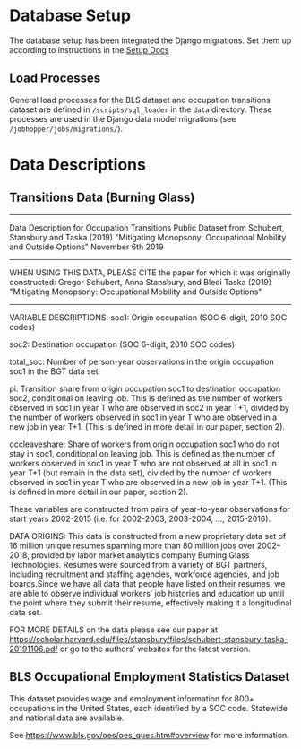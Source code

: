 # Database Setup
The database setup has been integrated the Django migrations. Set them up according to instructions in the [Setup Docs](https://github.com/codeforboston/jobhopper/blob/develop/References/Overview.md)

## Load Processes

General load processes for the BLS dataset and occupation transitions dataset are defined in `/scripts/sql_loader` in the `data` directory. These processes are used in the Django data model migrations (see `/jobhopper/jobs/migrations/`). 

# Data Descriptions

## Transitions Data (Burning Glass)

****************************************************************************************************************
Data Description for Occupation Transitions Public Dataset
from Schubert, Stansbury and Taska (2019) "Mitigating Monopsony: Occupational Mobility and Outside Options"
November 6th 2019
****************************************************************************************************************

WHEN USING THIS DATA, PLEASE CITE the paper for which it was originally constructed:
Gregor Schubert, Anna Stansbury, and Bledi Taska (2019) "Mitigating Monopsony: Occupational Mobility and Outside Options"

***************************

VARIABLE DESCRIPTIONS:
soc1: Origin occupation (SOC 6-digit, 2010 SOC codes)

soc2: Destination occupation (SOC 6-digit, 2010 SOC codes)

total_soc: Number of person-year observations in the origin occupation soc1 in the BGT data set

pi: Transition share from origin occupation soc1 to destination occupation soc2, conditional on leaving job. 
This is defined as the number of workers observed in soc1 in year T who are observed in soc2 in year T+1,
divided by the number of workers observed in soc1 in year T who are observed in a new job in year T+1.
(This is defined in more detail in our paper, section 2).

occleaveshare: Share of workers from origin occupation soc1 who do not stay in soc1, conditional on leaving job.
This is defined as the number of workers observed in soc1 in year T who are not observed at all in soc1 in year T+1 
(but remain in the data set), divided by the number of workers observed in soc1 in year T who are observed
in a new job in year T+1. (This is defined in more detail in our paper, section 2).

These variables are constructed from pairs of year-to-year observations for start years 2002-2015
(i.e. for 2002-2003, 2003-2004, ..., 2015-2016).


DATA ORIGINS:
This data is constructed from a new proprietary data set of 16 million unique resumes spanning more than 
80 million jobs over 2002–2018, provided by labor market analytics company Burning Glass
Technologies. Resumes were sourced from a variety of BGT partners, including recruitment and staffing 
agencies, workforce agencies, and job boards.Since we have all data that people have listed on their 
resumes, we are able to observe individual workers’ job histories and education up until the point where 
they submit their resume, effectively making it a longitudinal data set.


FOR MORE DETAILS on the data please see our paper at 
https://scholar.harvard.edu/files/stansbury/files/schubert-stansbury-taska-20191106.pdf
or go to the authors’ websites for the latest version.


## BLS Occupational Employment Statistics Dataset

This dataset provides wage and employment information for 800+ occupations in the United States, each identified by a SOC code. Statewide and national data are available.

See https://www.bls.gov/oes/oes_ques.htm#overview for more information.